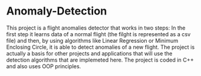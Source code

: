 # Anomaly-Detection

This project is a flight anomalies detector that works in two steps:
In the first step it learns data of a normal flight (the filght is represented as a csv file)
and then, by using algorithms like Linear Regression or Minimum
Enclosing Circle, it is able to detect anomalies of a new flight.
The project is actually a basis for other projects and applications that will use the detection algorithms that are implemeted here.
The project is coded in C++ and also uses OOP principles.
